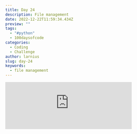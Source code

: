 ```yaml
---
title: Day 24
description: File management
date: 2022-12-22T11:59:34.434Z
preview: ""
tags:
  - "#python"
  - 100daysofcode
categories:
  - Coding
  - Challenge
author: larnius
slug: day-24
keywords:
  - file management
---
```

<iframe src="https://mastodontech.de/@larnius/109558616017019370/embed" class="mastodon-embed" style="max-width: 100%; border: 0" width="400" allowfullscreen="allowfullscreen"></iframe><script src="https://mastodontech.de/embed.js" async="async"></script>